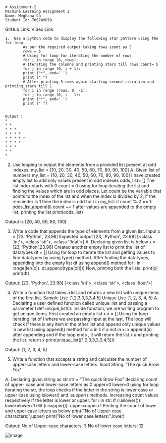     # Assignment-2
    Machine Learning Assignment 2
    Name: Meghana Ch
    Student Id: 700749050


GitHub Link:
Video Link:

    1.	Use a python code to display the following star pattern using the for loop
            As per the required output taking rows count as 5
            rows = 5
            # Using for loop for iterating the number of rows
            for i in range (0, rows):
            # Iterating the columns and printing stars till rows count= 5
            for j in range (0, i + 1):
            print ("*", end=' ')
            print (" ")
            # After printing 5 rows again starting second iteration and printing stars till 1
            for i in range (rows, 0, -1):
            for j in range (0, i - 1):
            print ("*", end=' ')
            print (" ")
 

    Output :
    *
    * *
    * * *
    * * * *
    * * * * *
    * * * *
    * * *
    * *
    *

2. Use looping to output the elements from a provided list present at odd indexes.
my_list = [10, 20, 30, 40, 50, 60, 70, 80, 90, 100]
A.
Given list of numbers
my_list = [10, 20, 30, 40, 50, 60, 70, 80, 90, 100]
I have created empty list to add only values present in odd indexes
odds_list= []
The list index starts with 0
count = 0
using for loop iterating the list and finding the values which are in odd places. Let count be the variable that points to the index of the list and when the index  is divided by 2, if the remainder is 1 then the index is odd
for i in my_list:
if count % 2 == 1:
odds_list.append(i)
count += 1
after values are appended to the empty list, printing the list
print(odds_list)
 
Output is [20, 40, 60, 80, 100]

3. Write a code that appends the type of elements from a given list.
Input
x = [23, ‘Python’, 23.98]
Expected output
[23, 'Python', 23.98]
[<class 'int'>, <class 'str'>, <class 'float'>]
A.
Declaring given list is below
x = [23, 'Python',23.98]
Created another empty list to print the list of datatypes
dt = []
Using for loop to iterate the list and getting values to find datatypes by using type() method.
After finding the datatypes, appending into the empty list dt using append() method
for i in range(len(x)):
dt.append(type(x[i]))
Now, printing both the lists.
print(x)
print(dt)
 

Output:
[23, 'Python', 23.98]
[<class 'int'>, <class 'str'>, <class 'float'>]

4. Write a function that takes a list and returns a new list with unique items of the first list.
Sample List: [1,2,3,3,3,3,4,5]
Unique List: [1, 2, 3, 4, 5]
A.
Declaring a user defined function called unique_list and passing a parameter l
def unique_list(l):
inside function, we are writing program to get unique items.
First created an empty list x
x = []
Using for loop iterating list of l where we are passing input at the last. The loop will check if there is any item in the other list and append only unique values in new list using append() method
for a in l:
if a not in x:
x.append(a)
after appending and if the loop ends , it will return the list x and printing the list.
return x
print(unique_list([1,2,3,3,3,3,4,5]))
 

Output: [1, 2, 3, 4, 5]

5. Write a function that accepts a string and calculate the number of upper-case letters and lower-case
letters.
Input String: 'The quick Brow Fox'

A.
Declaring given string as str
str = "The quick Brow Fox"
declaring count of upper- case and lower-case letters as 0
upper=0
lower=0
using for loop iterating the str, the loop checks if the letter in the string is lower case or upper case using islower() and isupper() methods. Increasing count values respectively if the letter is lower or upper.
for i in str:
if (i.islower()):
lower=lower+1
elif (i.isupper()):
upper=upper+1
Printing the count of lower and upper case letters as below
print("No of Upper-case characters:",upper)
print("No of lower case letters:",lower)

 
Output:
No of Upper-case characters: 3
No of lower case letters: 12

![image](https://user-images.githubusercontent.com/122816638/216740577-345cb19a-a747-41e8-b8e2-ba52d9329da8.png)
